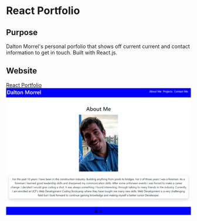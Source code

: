 # React Portfolio

## Purpose

Dalton Morrel's personal porfolio that shows off current current and contact information to get in touch. Built with React.js.

## Website

<a href="https://dmorrel7.github.io/portfolio-react/">React Portfolio</a>
<img src="./src/assets/images/screenshot.png">

